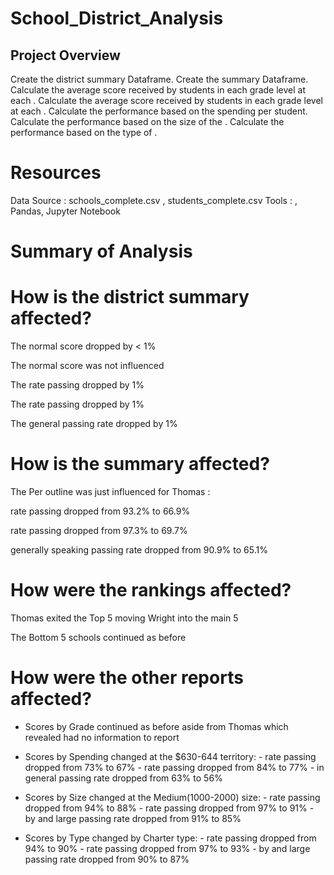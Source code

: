 # School_District_Analysis

## Project Overview

Create the district summary Dataframe.
Create the  summary Dataframe.
Calculate the average  score received by students in each grade level at each .
Calculate the average  score received by students in each grade level at each .
Calculate the  performance based on the spending per student.
Calculate the  performance based on the size of the .
Calculate the  performance based on the type of .

# Resources
Data Source : schools_complete.csv , students_complete.csv
Tools : , Pandas, Jupyter Notebook

# Summary of Analysis



# How is the district summary affected?

The normal score dropped by < 1% 

The normal score was not influenced 

The rate passing dropped by 1% 

The rate passing dropped by 1% 

The general passing rate dropped by 1%

# How is the  summary affected?

The Per outline was just influenced for Thomas : 

rate passing dropped from 93.2% to 66.9% 

rate passing dropped from 97.3% to 69.7% 

generally speaking passing rate dropped from 90.9% to 65.1%

# How were the  rankings affected?

Thomas exited the Top 5 moving Wright into the main 5 

The Bottom 5 schools continued as before

# How were the other reports affected?

- Scores by Grade continued as before aside from Thomas which revealed had no information to report 

- Scores by Spending changed at the $630-644 territory: - rate passing dropped from 73% to 67% - rate passing dropped from 84% to 77% - in general passing rate dropped from 63% to 56% 

- Scores by Size changed at the Medium(1000-2000) size: - rate passing dropped from 94% to 88% - rate passing dropped from 97% to 91% - by and large passing rate dropped from 91% to 85% 

- Scores by Type changed by Charter type: - rate passing dropped from 94% to 90% - rate passing dropped from 97% to 93% - by and large passing rate dropped from 90% to 87%
